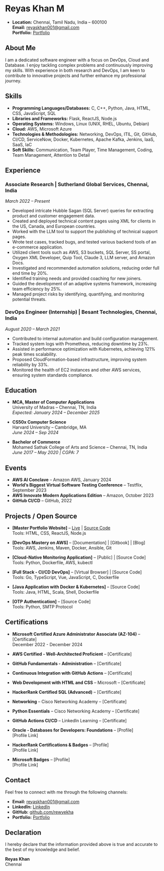 # Reyas Khan M
- **Location:** Chennai, Tamil Nadu, India – 600100  
**Email:** [reyaskhan001@gmail.com](mailto:reyaskhan001@gmail.com)  
**Portfolio:** [Portfolio](https://rewyekha.github.io/#/contact)  

## About Me

I am a dedicated software engineer with a focus on DevOps, Cloud and Database. I enjoy tackling complex problems and continuously improving my skills. With experience in both research and DevOps, I am keen to contribute to innovative projects and further enhance my professional journey.

## Skills

- **Programming Languages/Databases:** C, C++, Python, Java, HTML, CSS, JavaScript, SQL
- **Libraries and Frameworks:** Flask, ReactJS, Node.js
- **Operating Systems:** Windows, Linux (UNIX, RHEL, Ubuntu, Debian)
- **Cloud:** AWS, Microsoft Azure
- **Technologies & Methodologies:** Networking, DevOps, ITIL, Git, GitHub, CI/CD, ServiceNow, Docker, Kubernetes, Apache Kafka, Jenkins, IaaS, SaaS, IaC
- **Soft Skills:** Communication, Team Player, Time Management, Coding, Team Management, Attention to Detail

## Experience

### Associate Research | Sutherland Global Services, Chennai, India  
*March 2022 – Present*
- Developed intricate Hubble Sagan (SQL Server) queries for extracting product and customer engagement data.
- Created and deployed technical content pages using XML for clients in the US, Canada, and European countries.
- Worked with the LLM tool to support the publishing of technical support pages.
- Wrote test cases, tracked bugs, and tested various backend tools of an e-commerce application.
- Utilized client tools such as AWS, S3 buckets, SQL Server, SS portal, Oxygen XML Developer, Quip Tool, Claude 3, LLM server, and Amazon Docs.
- Investigated and recommended automation solutions, reducing order full end time by 20%.
- Identified training needs and provided coaching for new joiners.
- Guided the development of an adaptive systems framework, increasing team efficiency by 25%.
- Managed project risks by identifying, quantifying, and monitoring potential threats.

### DevOps Engineer (Internship) | Besant Technologies, Chennai, India  
*August 2020 – March 2021*
- Contributed to internal automation and build configuration management.
- Tracked system logs with Prometheus, reducing downtime by 23%.
- Assisted in performance optimization with Kubernetes, achieving 121% peak times scalability.
- Proposed CloudFormation-based infrastructure, improving system reliability by 33%.
- Monitored the health of EC2 instances and other AWS services, ensuring system standards compliance.

## Education

- **MCA, Master of Computer Applications**  
  University of Madras – Chennai, TN, India  
  *Expected: January 2024 – December 2025*

- **CS50x Computer Science**  
  Harvard University – Cambridge, MA  
  *June 2024 – Sep 2024*

- **Bachelor of Commerce**  
  Mohamed Sathak College of Arts and Science – Chennai, TN, India  
  *June 2017 – May 2020 | CGPA: 7*

## Events

- **AWS AI Conclave** – Amazon AWS, January 2024
- **World’s Biggest Virtual Software Testing Conference** – Testflix, September 2023
- **AWS Innovate Modern Applications Edition** – Amazon, October 2023
- **GitHub CI/CD** – GitHub, 2022

## Projects / Open Source

- **[Master Portfolio Website]** – [Live](https://rewyekha.github.io/#/) | [Source Code](https://github.com/rewyekha/Masterfolio.git)  
  Tools: HTML, CSS, ReactJS, Node.js

- **[DevOps Mastery on AWS]** – [Documentation] | [Gitbook] | [Blog]  
  Tools: AWS, Jenkins, Maven, Docker, Ansible, Git

- **[Cloud-Native Monitoring Application]** – [Public] | [Source Code]  
  Tools: Python, Dockerfile, AWS, kubectl

- **[Full Stack - CI/CD DevOps]** – [Virtual Browser] | [Source Code]  
  Tools: Go, TypeScript, Vue, JavaScript, C, Dockerfile

- **[Java Application with Docker & Kubernetes]** – [Source Code]  
  Tools: Java, HTML, Scala, Shell, Dockerfile

- **[OTP Authentication]** – [Source Code]  
  Tools: Python, SMTP Protocol

## Certifications

- **Microsoft Certified Azure Administrator Associate (AZ-104)** – [Certificate]  
  December 2022 - December 2024

- **AWS Certified - Well-Architected Proficient** – [Certificate]  
  
- **GitHub Fundamentals - Administration** – [Certificate]  
  
- **Continuous Integration with GitHub Actions** – [Certificate]  
  
- **Web Development with HTML and CSS** – Microsoft – [Certificate]  
  
- **HackerRank Certified SQL (Advanced)** – [Certificate]  
  
- **Networking** – Cisco Networking Academy – [Certificate]  
  
- **Python Essentials** – Cisco Networking Academy – [Certificate]  
  
- **GitHub Actions CI/CD** – LinkedIn Learning – [Certificate]  
  
- **Oracle - Databases for Developers: Foundations** – [Profile]  
  [Profile Link]

- **HackerRank Certifications & Badges** – [Profile]  
  [Profile Link]

- **Microsoft Badges** – [Profile]  
  [Profile Link]

## Contact

Feel free to connect with me through the following channels:

- **Email:** [reyaskhan001@gmail.com](mailto:reyaskhan001@gmail.com)
- **LinkedIn:** [LinkedIn](https://www.linkedin.com/in/reyas-khan-16640825b/)
- **GitHub:** [github.com/rewyekha](https://github.com/rewyekha)
- **Portfolio:** [Portfolio](https://rewyekha.github.io/#/contact)

## Declaration

I hereby declare that the information provided above is true and accurate to the best of my knowledge and belief.

**Reyas Khan**  
Chennai
